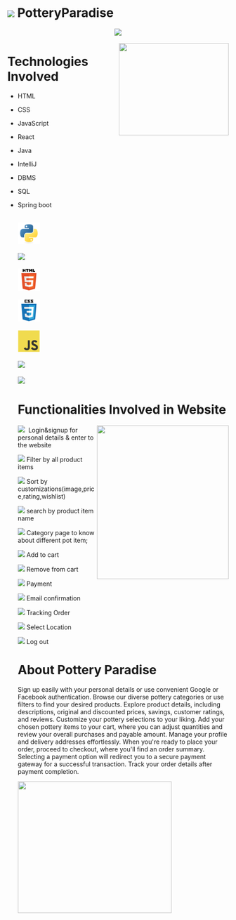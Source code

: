 <h1><img src="https://media.giphy.com/media/ObNTw8Uzwy6KQ/giphy.gif" width="30px">&nbsp;PotteryParadise<br></h1>

<p align="center">
  <a href="https://github.com/DenverCoder1/readme-typing-svg"><img src="https://readme-typing-svg.herokuapp.com?font=Time+New+Roman&color=cyan&size=30&center=true&vCenter=true&width=600&height=100&lines=PotteryParadise_Website"></a>
</p>
<p><img align='right' src="http://cdn.lowgif.com/small/9cb12f51dffbaaa6-character-typing-by-vincent-mokuenko-dribbble.gif" width="250" height="210">

# Technologies Involved
- HTML
- CSS
- JavaScript
- React
- Java
- IntelliJ
- DBMS
- SQL
- Spring boot

  
  <code> <img height="50" src="https://raw.githubusercontent.com/devicons/devicon/master/icons/python/python-original.svg"> </code>
  <code> <img height="50" src="https://cdn.iconscout.com/icon/free/png-256/free-react-1-282599.png?f=webp"> </code>
  <code> <img height="50" src="https://raw.githubusercontent.com/devicons/devicon/master/icons/html5/html5-original-wordmark.svg"> </code>
  <code> <img height="50" src="https://raw.githubusercontent.com/devicons/devicon/master/icons/css3/css3-original-wordmark.svg"> </code>
  <code> <img height="50" src="https://raw.githubusercontent.com/devicons/devicon/master/icons/javascript/javascript-original.svg"> </code>
  <code> <img height="50" src="https://whatisdbms.com/wp-content/uploads/2022/03/Database-mysql.png"> </code>
  <code> <img height="50" src="https://play-lh.googleusercontent.com/erU9Hj8_nNsWnyJgFks0p0jdpu769mbv10SjH45JnZshNV_eEITl3RBeqPgCfKtD0Ghd"> </code>

  

  # Functionalities Involved in Website
  <p><img align='right' src="https://user-images.githubusercontent.com/59734313/157189039-c09b3e38-9f42-42c0-ab54-14f1574190a7.gif" width="300" height="350">

  <p><img src="https://media.giphy.com/media/ObNTw8Uzwy6KQ/giphy.gif" width="25px">&nbsp; Login&signup for personal details & enter to the website<br></p>
  <p><img src="https://media.giphy.com/media/ObNTw8Uzwy6KQ/giphy.gif" width="25px">&nbsp;Filter by all product items<br></p>
  <p><img src="https://media.giphy.com/media/ObNTw8Uzwy6KQ/giphy.gif" width="25px">&nbsp;Sort by customizations(image,price,rating,wishlist)<br></p>
  <p><img src="https://media.giphy.com/media/ObNTw8Uzwy6KQ/giphy.gif" width="25px">&nbsp;search by product item name<br></p>
  <p><img src="https://media.giphy.com/media/ObNTw8Uzwy6KQ/giphy.gif" width="25px">&nbsp;Category page to know about different pot item;<br></p>
  <p><img src="https://media.giphy.com/media/ObNTw8Uzwy6KQ/giphy.gif" width="25px">&nbsp;Add to cart<br></p>
  <p><img src="https://media.giphy.com/media/ObNTw8Uzwy6KQ/giphy.gif" width="25px">&nbsp;Remove from cart<br></p>
  <p><img src="https://media.giphy.com/media/ObNTw8Uzwy6KQ/giphy.gif" width="25px">&nbsp;Payment<br></p>
  <p><img src="https://media.giphy.com/media/ObNTw8Uzwy6KQ/giphy.gif" width="25px">&nbsp;Email confirmation<br></p>
  <p><img src="https://media.giphy.com/media/ObNTw8Uzwy6KQ/giphy.gif" width="25px">&nbsp;Tracking Order<br></p>
  <p><img src="https://media.giphy.com/media/ObNTw8Uzwy6KQ/giphy.gif" width="25px">&nbsp;Select Location<br></p>
  <p><img src="https://media.giphy.com/media/ObNTw8Uzwy6KQ/giphy.gif" width="25px">&nbsp;Log out<br></p>


  # About Pottery Paradise

  <p> Sign up easily with your personal details or use convenient Google or Facebook authentication. Browse our diverse pottery categories or use filters to find your desired products. Explore product details, including descriptions, original and discounted prices, savings, customer ratings, and reviews. Customize your pottery selections to your liking. Add your chosen pottery items to your cart, where you can adjust quantities and review your overall purchases and payable amount. Manage your profile and delivery addresses effortlessly. When you're ready to place your order, proceed to checkout, where you'll find an order summary. Selecting a payment option will redirect you to a secure payment gateway for a successful transaction. Track your order details after payment completion.</p>


    <p><img align='center' src="https://user-images.githubusercontent.com/74038190/236119160-976a0405-caa7-470c-9356-16d43402ea0a.gif" width="350" height="300">


  
  

  
